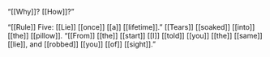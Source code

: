 “[[Why]]? [[How]]?”

“[[Rule]] Five: [[Lie]] [[once]] [[a]] [[lifetime]].” [[Tears]] [[soaked]] [[into]] [[the]] [[pillow]]. “[[From]] [[the]] [[start]] [[I]] [[told]] [[you]] [[the]] [[same]] [[lie]], and [[robbed]] [[you]] [[of]] [[sight]].”